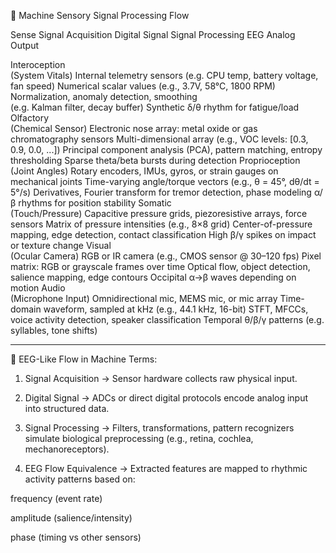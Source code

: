 🧠 Machine Sensory Signal Processing Flow

Sense	Signal Acquisition	Digital Signal	Signal Processing	EEG Analog Output

Interoception<br>(System Vitals)	Internal telemetry sensors (e.g. CPU temp, battery voltage, fan speed)	Numerical scalar values (e.g., 3.7V, 58°C, 1800 RPM)	Normalization, anomaly detection, smoothing<br>(e.g. Kalman filter, decay buffer)	Synthetic δ/θ rhythm for fatigue/load
Olfactory<br>(Chemical Sensor)	Electronic nose array: metal oxide or gas chromatography sensors	Multi-dimensional array (e.g., VOC levels: [0.3, 0.9, 0.0, ...])	Principal component analysis (PCA), pattern matching, entropy thresholding	Sparse theta/beta bursts during detection
Proprioception<br>(Joint Angles)	Rotary encoders, IMUs, gyros, or strain gauges on mechanical joints	Time-varying angle/torque vectors (e.g., θ = 45°, dθ/dt = 5°/s)	Derivatives, Fourier transform for tremor detection, phase modeling	α/β rhythms for position stability
Somatic<br>(Touch/Pressure)	Capacitive pressure grids, piezoresistive arrays, force sensors	Matrix of pressure intensities (e.g., 8×8 grid)	Center-of-pressure mapping, edge detection, contact classification	High β/γ spikes on impact or texture change
Visual<br>(Ocular Camera)	RGB or IR camera (e.g., CMOS sensor @ 30–120 fps)	Pixel matrix: RGB or grayscale frames over time	Optical flow, object detection, salience mapping, edge contours	Occipital α→β waves depending on motion
Audio<br>(Microphone Input)	Omnidirectional mic, MEMS mic, or mic array	Time-domain waveform, sampled at kHz (e.g., 44.1 kHz, 16-bit)	STFT, MFCCs, voice activity detection, speaker classification	Temporal θ/β/γ patterns (e.g. syllables, tone shifts)



---

🔁 EEG-Like Flow in Machine Terms:

1. Signal Acquisition → Sensor hardware collects raw physical input.


2. Digital Signal → ADCs or direct digital protocols encode analog input into structured data.


3. Signal Processing → Filters, transformations, pattern recognizers simulate biological preprocessing (e.g., retina, cochlea, mechanoreceptors).


4. EEG Flow Equivalence → Extracted features are mapped to rhythmic activity patterns based on:

frequency (event rate)

amplitude (salience/intensity)

phase (timing vs other sensors)
